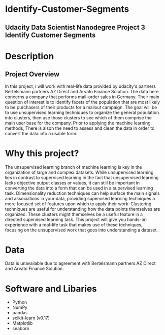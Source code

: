 # Identify-Customer-Segments

## Udacity Data Scientist Nanodegree Project 3 Identify Customer Segments

# Description 
## Project Overview
In this project, i will work with real-life data provided by udacity's partners Bertelsmann partners AZ Direct and Arvato Finance Solution. 
The data here concerns a company that performs mail-order sales in Germany. 
Their main question of interest is to identify facets of the population that are most likely to be purchasers of their products for a mailout campaign. 
The goal will be to use unsupervised learning techniques to organize the general population into clusters, 
then use those clusters to see which of them comprise the main user base for the company. 
Prior to applying the machine learning methods, 
There is alson the need to assess and clean the data in order to convert the data into a usable form.


# Why this project?
The unsupervised learning branch of machine learning is key in the organization of large and complex datasets. 
While unsupervised learning lies in contrast to supervised learning in the fact that unsupervised learning lacks objective output classes or values, 
it can still be important in converting the data into a form that can be used in a supervised learning task. 
Dimensionality reduction techniques can help surface the main signals and associations in your data, 
providing supervised learning techniques a more focused set of features upon which to apply their work.
Clustering techniques are useful for understanding how the data points themselves are organized. 
These clusters might themselves be a useful feature in a directed supervised learning task. 
This project will give you hands-on experience with a real-life task that makes use of these techniques, 
focusing on the unsupervised work that goes into understanding a dataset.

# Data 
Data is unavailable due to agreement with Bertelsmann partners AZ Direct and Arvato Finance Solution.


# Software and Libaries
- Python
- NumPy
- pandas
- scikit-learn (v0.17)
- Matplotlib
- seaborn
